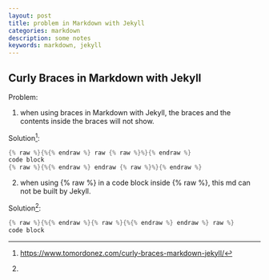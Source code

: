```yaml
---
layout: post
title: problem in Markdown with Jekyll
categories: markdown
description: some notes
keywords: markdown, jekyll
---
```


## Curly Braces in Markdown with Jekyll

Problem:

1. when using braces in Markdown with Jekyll, the braces and the contents inside the braces will not show.

Solution[^1]:

```cpp
{% raw %}{%{% endraw %} raw {% raw %}%}{% endraw %}
code block
{% raw %}{%{% endraw %} endraw {% raw %}%}{% endraw %}
```


2. when using {% raw %} in a code block inside {% raw %}, this md can not be built by Jekyll.

Solution[^2]:

```cpp
{% raw %}{%{% endraw %}{% raw %}{%{% endraw %} endraw %} raw %}
code block
```

[^1]:<https://www.tomordonez.com/curly-braces-markdown-jekyll/>
[^2]: